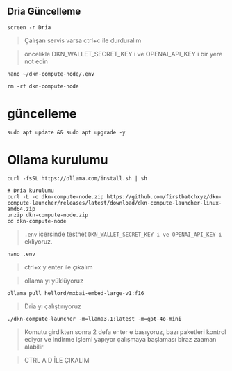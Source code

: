 
## Dria Güncelleme
```console
screen -r Dria
```
>Çalışan servis varsa ctrl+c ile durduralım


>öncelikle DKN_WALLET_SECRET_KEY i ve OPENAI_API_KEY i bir yere not edin
```console
nano ~/dkn-compute-node/.env
```

```console
rm -rf dkn-compute-node
```

# güncelleme 
```console
sudo apt update && sudo apt upgrade -y
```
# Ollama kurulumu
```console
curl -fsSL https://ollama.com/install.sh | sh
```

```console
# Dria kurulumu
curl -L -o dkn-compute-node.zip https://github.com/firstbatchxyz/dkn-compute-launcher/releases/latest/download/dkn-compute-launcher-linux-amd64.zip
unzip dkn-compute-node.zip
cd dkn-compute-node
```

> `.env` içersinde testnet `DKN_WALLET_SECRET_KEY i ve OPENAI_API_KEY i` ekliyoruz.
```console
nano .env
```
>ctrl+x y enter ile çıkalım

> ollama yı yüklüyoruz
```console
ollama pull hellord/mxbai-embed-large-v1:f16
```
> Dria yı çalıştırıyoruz
```console
./dkn-compute-launcher -m=llama3.1:latest -m=gpt-4o-mini
```
> Komutu girdikten sonra 2 defa enter e basıyoruz, bazı paketleri kontrol ediyor ve indirme işlemi yapıyor çalışmaya başlaması biraz zaaman alabilir

> CTRL A D İLE ÇIKALIM







